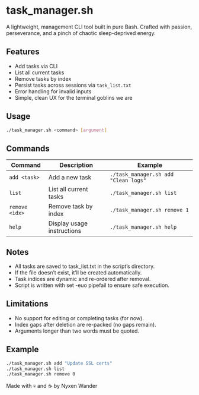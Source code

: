 # task_manager.sh

A lightweight, management CLI tool built in pure Bash.
Crafted with passion, perseverance, and a pinch of chaotic sleep-deprived energy.

## Features

- Add tasks via CLI
- List all current tasks
- Remove tasks by index
- Persist tasks across sessions via `task_list.txt`
- Error handling for invalid inputs
- Simple, clean UX for the terminal goblins we are

## Usage

```bash
./task_manager.sh <command> [argument]
```

## Commands
| Command        | Description                | Example                              |
| -------------- | -------------------------- | ------------------------------------ |
| `add <task>`   | Add a new task             | `./task_manager.sh add "Clean logs"` |
| `list`         | List all current tasks     | `./task_manager.sh list`             |
| `remove <idx>` | Remove task by index       | `./task_manager.sh remove 1`         |
| `help`         | Display usage instructions | `./task_manager.sh help`             |

## Notes

- All tasks are saved to task_list.txt in the script’s directory.
- If the file doesn’t exist, it’ll be created automatically.
- Task indices are dynamic and re-ordered after removal.
- Script is written with set -euo pipefail to ensure safe execution.

## Limitations

- No support for editing or completing tasks (for now).
- Index gaps after deletion are re-packed (no gaps remain).
- Arguments longer than two words must be quoted.

## Example

```bash
./task_manager.sh add "Update SSL certs"
./task_manager.sh list
./task_manager.sh remove 0
```

Made with 💀 and ☕ by Nyxen Wander
